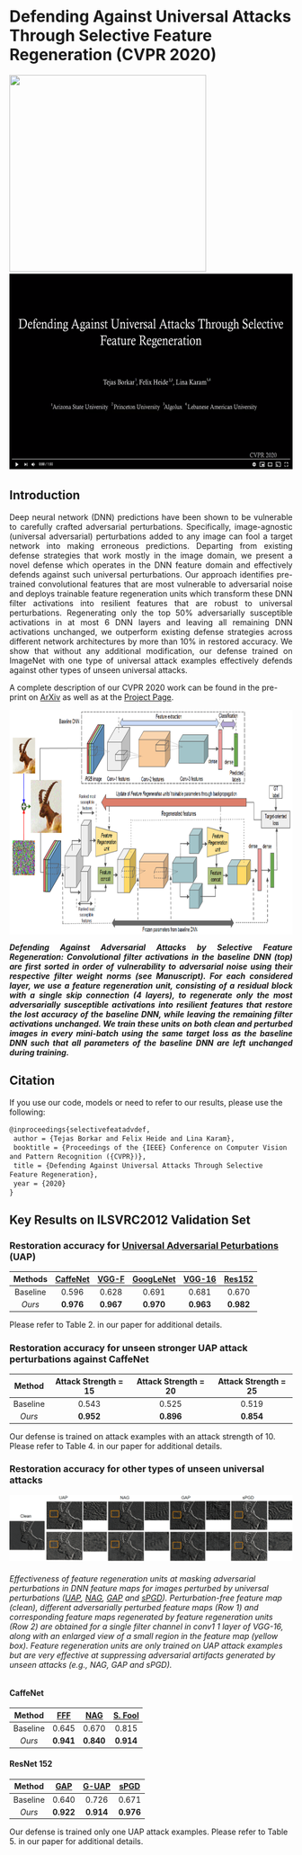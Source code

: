 #  Defending Against Universal Attacks Through Selective Feature Regeneration (CVPR 2020)
<img src="https://github.com/tsborkar/Selective-feature-regeneration/blob/master/fig/5625-teaser.gif" width="350" height="350"> [<img src="fig/teaser_frame0.PNG" height="350" width="540">](https://youtu.be/wMWhb7xqubg)


## Introduction
<p align="justify">
Deep neural network (DNN) predictions have been shown to be vulnerable to carefully crafted adversarial perturbations. Specifically, image-agnostic (universal adversarial) perturbations added to any image can fool a target network into making erroneous predictions. Departing from existing defense strategies that work mostly in the image domain, we present a novel defense which operates in the DNN feature domain and effectively defends against such universal perturbations. Our approach identifies pre-trained convolutional features that are most vulnerable to adversarial noise and deploys trainable feature regeneration units which transform these DNN filter activations into resilient features that are robust to universal perturbations. Regenerating only the top 50% adversarially susceptible activations in at most 6 DNN layers and leaving all remaining DNN activations unchanged, we outperform existing defense strategies across different network architectures by more than 10% in restored accuracy. We show that without any additional modification, our defense trained on ImageNet with one type of universal attack examples effectively defends against other types of unseen universal attacks. 

A complete description of our CVPR 2020 work can be found in the pre-print on [ArXiv](https://arxiv.org/abs/1906.03444) as well as at the [Project Page](https://www.cs.princeton.edu/~fheide/SelectiveFeatureRegeneration/). </p>

<img align="center" src="fig/intro_fig.png" height="400">

<p align="justify"><em><b>
Defending Against Adversarial Attacks by Selective Feature Regeneration: Convolutional filter activations in the baseline DNN (top) are first sorted in order of vulnerability to adversarial noise using their respective filter weight norms (see Manuscript). For each considered layer, we use a feature regeneration unit, consisting of a residual block with a single skip connection (4 layers), to regenerate only the most adversarially susceptible activations into resilient features that restore the lost accuracy of the baseline DNN, while leaving the remaining filter activations unchanged. We train these units on both clean and perturbed images in every mini-batch using the same target loss as the baseline DNN such that all parameters of the baseline DNN are left unchanged during training. </b></em></p>

## Citation

If you use our code, models or need to refer to our results, please use the following:

```
@inproceedings{selectivefeatadvdef,
 author = {Tejas Borkar and Felix Heide and Lina Karam},
 booktitle = {Proceedings of the {IEEE} Conference on Computer Vision and Pattern Recognition ({CVPR})},
 title = {Defending Against Universal Attacks Through Selective Feature Regeneration},
 year = {2020}
}
```

## Key Results on ILSVRC2012 Validation Set

### Restoration accuracy for [Universal Adversarial Peturbations](https://arxiv.org/abs/1610.08401) (UAP)

|   Methods        |  [CaffeNet](https://papers.nips.cc/paper/4824-imagenet-classification-with-deep-convolutional-neural-networks.pdf)        |    [VGG-F](https://arxiv.org/abs/1405.3531)  |   [GoogLeNet](https://arxiv.org/abs/1409.4842)  |  [VGG-16](https://arxiv.org/abs/1409.1556)   |  [Res152](https://arxiv.org/abs/1512.03385)  |
| :-----------:  | :--------------: | :---------: |   :----------: |   :---------:  | :---------: |
|  Baseline      |   0.596          | 0.628       |      0.691     |       0.681    |   0.670     |
|  *Ours*        |   **0.976**      | **0.967**   |      **0.970** |     **0.963**  |  **0.982**  | 

Please refer to Table 2. in our paper for additional details.


### Restoration accuracy for unseen stronger UAP attack perturbations against CaffeNet

|  Method    |  Attack Strength = 15    |   Attack Strength = 20    |   Attack Strength = 25      |
| :---------:|  :--------:  |:---------:|:----------:|
| Baseline   |     0.543    |    0.525  |     0.519   |
| *Ours*     |     **0.952**    |    **0.896**  |     **0.854**   |

Our defense is trained on attack examples with an attack strength of 10. Please refer to Table 4. in our paper for additional details. 

### Restoration accuracy for other types of unseen universal attacks 
<img src="fig/feat_regen.PNG">

###### *Effectiveness of feature regeneration units at masking adversarial perturbations in DNN feature maps for images perturbed by universal perturbations ([UAP](https://arxiv.org/abs/1610.08401), [NAG](https://arxiv.org/abs/1712.03390), [GAP](https://arxiv.org/abs/1712.02328) and [sPGD](https://arxiv.org/abs/1812.03705)). Perturbation-free feature map (clean), different adversarially perturbed feature maps (Row 1) and corresponding feature maps regenerated by feature regeneration units (Row 2) are obtained for a single filter channel in conv1 1 layer of VGG-16, along with an enlarged view of a small region in the feature map (yellow box). Feature regeneration units are only trained on UAP attack examples but are very effective at suppressing adversarial artifacts generated by unseen attacks (e.g., NAG, GAP and sPGD).*


#### CaffeNet

| Method |  [FFF](https://arxiv.org/abs/1707.05572) | [NAG](https://arxiv.org/abs/1712.03390) | [S. Fool](https://arxiv.org/abs/1709.03582) |
|:-------:| :------: | :-------:| :---------: |
| Baseline  | 0.645  |  0.670   |    0.815    |
| *Ours*    | **0.941** |  **0.840** |  **0.914** |

#### ResNet 152

| Method |  [GAP](https://arxiv.org/abs/1712.02328) | [G-UAP](https://arxiv.org/abs/1801.08092) | [sPGD](https://arxiv.org/abs/1812.03705) |
|:-------:| :------: | :-------:| :---------: |
| Baseline  | 0.640  | 0.726  | 0.671  |
| *Ours*    | **0.922** | **0.914** |  **0.976** |

Our defense is trained only one UAP attack examples. Please refer to Table 5. in our paper for additional details.

